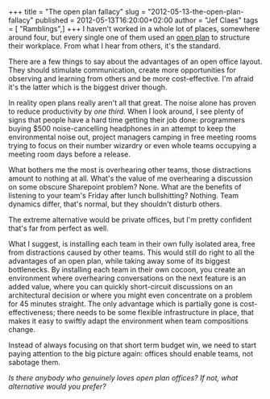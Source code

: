 +++
title = "The open plan fallacy"
slug = "2012-05-13-the-open-plan-fallacy"
published = 2012-05-13T16:20:00+02:00
author = "Jef Claes"
tags = [ "Ramblings",]
+++
I haven't worked in a whole lot of places, somewhere around four, but
every single one of them used an [open
plan](http://en.wikipedia.org/wiki/Open_plan) to structure their
workplace. From what I hear from others, it's the standard.  
  
There are a few things to say about the advantages of an open office
layout. They should stimulate communication, create more opportunities
for observing and learning from others and be more cost-effective. I'm
afraid it's the latter which is the biggest driver though.  
  
In reality open plans really aren't all that great. The noise alone has
proven to reduce productivity by *one third*. When I look around, I see
plenty of signs that people have a hard time getting their job done:
programmers buying $500 noise-cancelling headphones in an attempt to
keep the environmental noise out, project managers camping in free
meeting rooms trying to focus on their number wizardry or even whole
teams occupying a meeting room days before a release.  
  
What bothers me the most is overhearing other teams, those distractions
amount to nothing at all. What's the value of me overhearing a
discussion on some obscure Sharepoint problem? None. What are the
benefits of listening to your team's Friday after lunch bullshitting?
Nothing. Team dynamics differ, that's normal, but they shouldn't disturb
others.  
  
The extreme alternative would be private offices, but I'm pretty
confident that's far from perfect as well.  
  
What I suggest, is installing each team in their own fully isolated
area, free from distractions caused by other teams. This would still do
right to all the advantages of an open plan, while taking away some of
its biggest bottlenecks. By installing each team in their own cocoon,
you create an environment where overhearing conversations on the next
feature is an added value, where you can quickly short-circuit
discussions on an architectural decision or where you might even
concentrate on a problem for 45 minutes straight. The only advantage
which is partially gone is cost-effectiveness; there needs to be some
flexible infrastructure in place, that makes it easy to swiftly adapt
the environment when team compositions change.  
  
Instead of always focusing on that short term budget win, we need to
start paying attention to the big picture again: offices should enable
teams, not sabotage them.  
  
*Is there anybody who genuinely loves open plan offices? If not, what
alternative would you prefer?*
